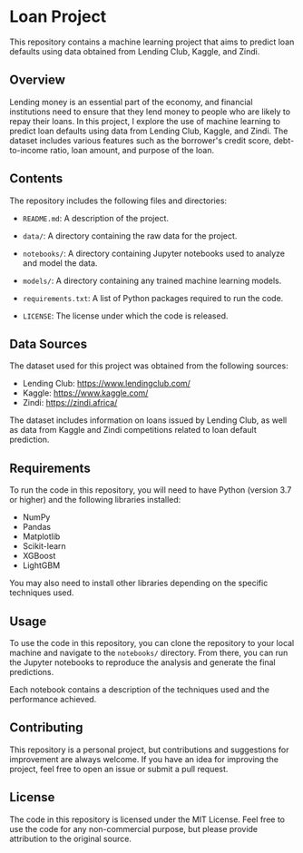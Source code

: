 # Loan Project

This repository contains a machine learning project that aims to predict loan defaults using data obtained from Lending Club, Kaggle, and Zindi.

## Overview

Lending money is an essential part of the economy, and financial institutions need to ensure that they lend money to people who are likely to repay their loans. In this project, I explore the use of machine learning to predict loan defaults using data from Lending Club, Kaggle, and Zindi. The dataset includes various features such as the borrower's credit score, debt-to-income ratio, loan amount, and purpose of the loan.

## Contents

The repository includes the following files and directories:

- `README.md`: A description of the project.

- `data/`: A directory containing the raw data for the project.

- `notebooks/`: A directory containing Jupyter notebooks used to analyze and model the data.

- `models/`: A directory containing any trained machine learning models.

- `requirements.txt`: A list of Python packages required to run the code.

- `LICENSE`: The license under which the code is released.

## Data Sources

The dataset used for this project was obtained from the following sources:

- Lending Club: https://www.lendingclub.com/
- Kaggle: https://www.kaggle.com/
- Zindi: https://zindi.africa/

The dataset includes information on loans issued by Lending Club, as well as data from Kaggle and Zindi competitions related to loan default prediction.

## Requirements

To run the code in this repository, you will need to have Python (version 3.7 or higher) and the following libraries installed:

- NumPy
- Pandas
- Matplotlib
- Scikit-learn
- XGBoost
- LightGBM

You may also need to install other libraries depending on the specific techniques used.

## Usage

To use the code in this repository, you can clone the repository to your local machine and navigate to the `notebooks/` directory. From there, you can run the Jupyter notebooks to reproduce the analysis and generate the final predictions.

Each notebook contains a description of the techniques used and the performance achieved.

## Contributing

This repository is a personal project, but contributions and suggestions for improvement are always welcome. If you have an idea for improving the project, feel free to open an issue or submit a pull request.

## License

The code in this repository is licensed under the MIT License. Feel free to use the code for any non-commercial purpose, but please provide attribution to the original source.
